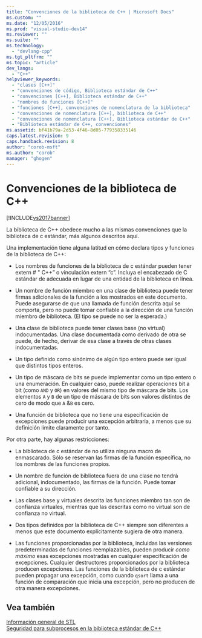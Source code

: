```yaml
---
title: "Convenciones de la biblioteca de C++ | Microsoft Docs"
ms.custom: ""
ms.date: "12/05/2016"
ms.prod: "visual-studio-dev14"
ms.reviewer: ""
ms.suite: ""
ms.technology: 
  - "devlang-cpp"
ms.tgt_pltfrm: ""
ms.topic: "article"
dev_langs: 
  - "C++"
helpviewer_keywords: 
  - "clases [C++]"
  - "convenciones de código, Biblioteca estándar de C++"
  - "convenciones [C++], Biblioteca estándar de C++"
  - "nombres de funciones [C++]"
  - "funciones [C++], convenciones de nomenclatura de la biblioteca"
  - "convenciones de nomenclatura [C++], biblioteca de C++"
  - "convenciones de nomenclatura [C++], Biblioteca estándar de C++"
  - "Biblioteca estándar de C++, convenciones"
ms.assetid: bf41b79a-2d53-4f46-8d05-779358335146
caps.latest.revision: 9
caps.handback.revision: 8
author: "corob-msft"
ms.author: "corob"
manager: "ghogen"
---
```

# Convenciones de la biblioteca de C++
[!INCLUDE[vs2017banner](../assembler/inline/includes/vs2017banner.md)]

La biblioteca de C\+\+ obedece mucho a las mismas convenciones que la biblioteca de c estándar, más algunos descritos aquí.  
  
 Una implementación tiene alguna latitud en cómo declara tipos y funciones de la biblioteca de C\+\+:  
  
-   Los nombres de funciones de la biblioteca de c estándar pueden tener extern \# " C\+\+” o vinculación extern “c”.  Incluya el encabezado de C estándar de adecuada en lugar de una entidad de la biblioteca en línea.  
  
-   Un nombre de función miembro en una clase de biblioteca puede tener firmas adicionales de la función a los mostrados en este documento.  Puede asegurarse de que una llamada de función descrita aquí se comporta, pero no puede tomar confiable a la dirección de una función miembro de biblioteca. \(El tipo se puede no ser la esperada.\)  
  
-   Una clase de biblioteca puede tener clases base \(no virtual\) indocumentadas.  Una clase documentada como derivado de otra se puede, de hecho, derivar de esa clase a través de otras clases indocumentadas.  
  
-   Un tipo definido como sinónimo de algún tipo entero puede ser igual que distintos tipos enteros.  
  
-   Un tipo de máscara de bits se puede implementar como un tipo entero o una enumeración.  En cualquier caso, puede realizar operaciones bit a bit \(como `AND` y `OR`\) en valores del mismo tipo de máscara de bits.  Los elementos `A` y `B` de un tipo de máscara de bits son valores distintos de cero de modo que `A` &`B` es cero.  
  
-   Una función de biblioteca que no tiene una especificación de excepciones puede producir una excepción arbitraria, a menos que su definición limite claramente por tanto.  
  
 Por otra parte, hay algunas restricciones:  
  
-   La biblioteca de c estándar de no utiliza ninguna macro de enmascarado.  Sólo se reservan las firmas de la función específica, no los nombres de las funciones propios.  
  
-   Un nombre de función de biblioteca fuera de una clase no tendrá adicional, indocumentado, las firmas de la función.  Puede tomar confiable a su dirección.  
  
-   Las clases base y virtuales descrita las funciones miembro tan son de confianza virtuales, mientras que las descritas como no virtual son de confianza no virtual.  
  
-   Dos tipos definidos por la biblioteca de C\+\+ siempre son diferentes a menos que este documento explícitamente sugiera de otra manera.  
  
-   Las funciones proporcionadas por la biblioteca, incluidas las versiones predeterminadas de funciones reemplazables, pueden producir *como máximo* esas excepciones mostradas en cualquier especificación de excepciones.  Cualquier destructores proporcionados por la biblioteca producen excepciones.  Las funciones de la biblioteca de c estándar pueden propagar una excepción, como cuando `qsort` llama a una función de comparación que inicia una excepción, pero no producen de otra manera excepciones.  
  
## Vea también  
 [Información general de STL](../standard-library/cpp-standard-library-overview.md)   
 [Seguridad para subprocesos en la biblioteca estándar de C\+\+](../standard-library/thread-safety-in-the-cpp-standard-library.md)